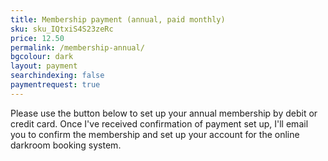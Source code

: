 ```yaml
---
title: Membership payment (annual, paid monthly)
sku: sku_IQtxiS4S23zeRc
price: 12.50
permalink: /membership-annual/
bgcolour: dark
layout: payment
searchindexing: false
paymentrequest: true
---
```


Please use the button below to set up your annual membership by debit or credit card. Once I've received confirmation of payment set up, I'll email you to confirm the membership and set up your account for the online darkroom booking system.
